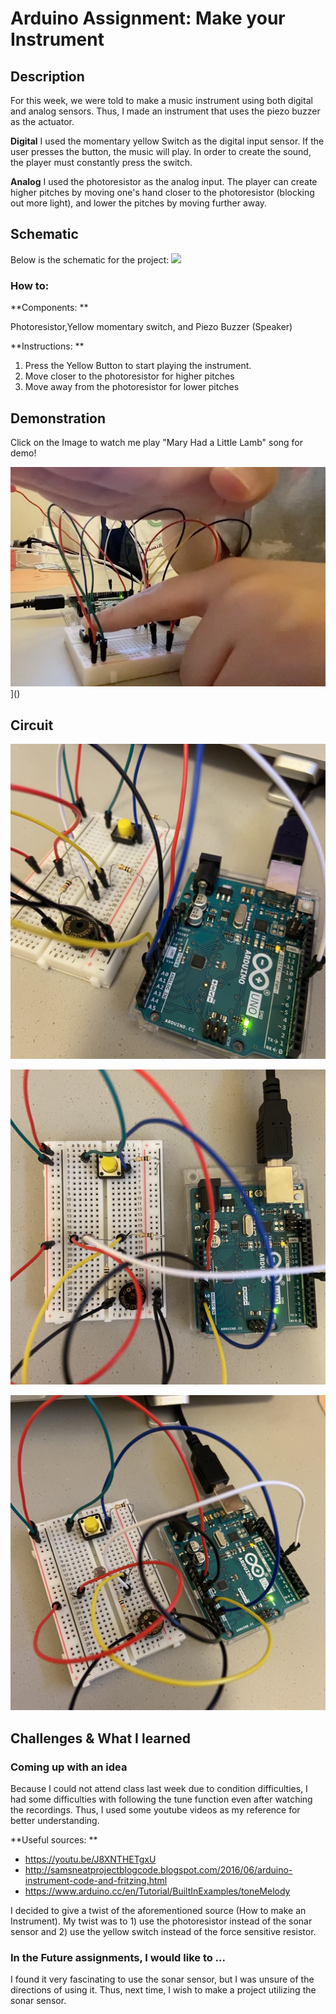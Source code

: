 # Arduino Assignment: Make your Instrument 

## Description 
For this week, we were told to make a music instrument using both digital and analog sensors. Thus, I made an instrument that uses the piezo buzzer as the actuator.  

**Digital**
I used the momentary yellow Switch as the digital input sensor. If the user presses the button, the music will play. In order to create the sound, the player must constantly press the switch. 

**Analog**
I used the photoresistor as the analog input. The player can create higher pitches by moving one's hand closer to the photoresistor (blocking out more light), and lower the pitches by moving further away. 

## Schematic
Below is the schematic for the project:
![](Images/schematic.png)


### How to:
**Components: **

Photoresistor,Yellow momentary switch, and Piezo Buzzer (Speaker)

**Instructions: **

1. Press the Yellow Button to start playing the instrument.
2. Move closer to the photoresistor for higher pitches
3. Move away from the photoresistor for lower pitches


## Demonstration 

Click on the Image to watch me play "Mary Had a Little Lamb" song for demo!

![](Images/youtube.png)]()


## Circuit


![alt-text](Images/circuit1.jpeg)

![alt-text](Images/circuit2.jpeg)

![alt-text](Images/circuit3.jpeg)



## Challenges & What I learned 

### Coming up with an idea

Because I could not attend class last week due to condition difficulties, I had some difficulties with following the tune function even after watching the recordings. Thus, I used some youtube videos as my reference for better understanding. 

**Useful sources: **

- https://youtu.be/J8XNTHETgxU
- http://samsneatprojectblogcode.blogspot.com/2016/06/arduino-instrument-code-and-fritzing.html
- https://www.arduino.cc/en/Tutorial/BuiltInExamples/toneMelody


I decided to give a twist of the aforementioned source (How to make an Instrument). My twist was to 1) use the photoresistor instead of the sonar sensor and 2) use the yellow switch instead of the force sensitive resistor.

### In the Future assignments, I would like to ... 

I found it very fascinating to use the sonar sensor, but I was unsure of the directions of using it.
Thus, next time, I wish to make a project utilizing the sonar sensor. 
